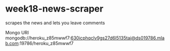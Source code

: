 # week18-news-scraper
scrapes the news and lets you leave comments

Mongo URI
mongodb://heroku_z85mwwf7:630icphqclv9gs27d6l5135tai@ds019786.mlab.com:19786/heroku_z85mwwf7
